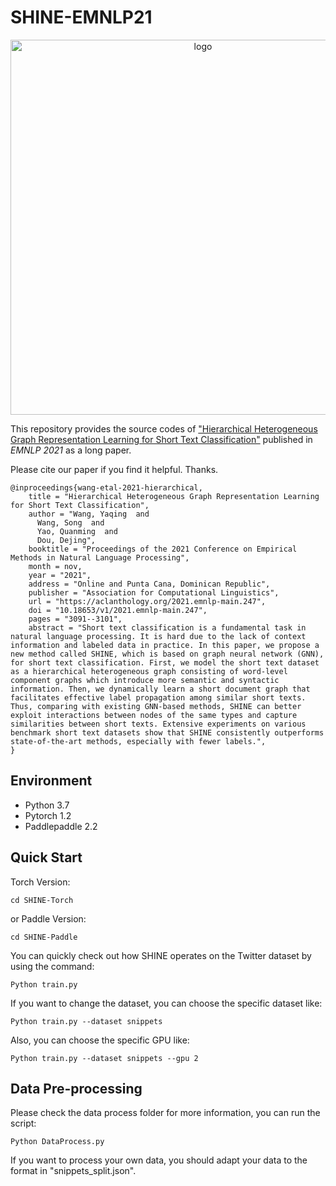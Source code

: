 # SHINE-EMNLP21

<p align="center"><img src="SHINE-thumbnail.png" alt="logo" width="600px" />


This repository provides the source codes of ["Hierarchical Heterogeneous Graph Representation Learning for Short Text Classification"](https://aclanthology.org/2021.emnlp-main.247/) published in *EMNLP 2021* as a long paper. 

Please cite our paper if you find it helpful. Thanks. 
```
@inproceedings{wang-etal-2021-hierarchical,
    title = "Hierarchical Heterogeneous Graph Representation Learning for Short Text Classification",
    author = "Wang, Yaqing  and
      Wang, Song  and
      Yao, Quanming  and
      Dou, Dejing",
    booktitle = "Proceedings of the 2021 Conference on Empirical Methods in Natural Language Processing",
    month = nov,
    year = "2021",
    address = "Online and Punta Cana, Dominican Republic",
    publisher = "Association for Computational Linguistics",
    url = "https://aclanthology.org/2021.emnlp-main.247",
    doi = "10.18653/v1/2021.emnlp-main.247",
    pages = "3091--3101",
    abstract = "Short text classification is a fundamental task in natural language processing. It is hard due to the lack of context information and labeled data in practice. In this paper, we propose a new method called SHINE, which is based on graph neural network (GNN), for short text classification. First, we model the short text dataset as a hierarchical heterogeneous graph consisting of word-level component graphs which introduce more semantic and syntactic information. Then, we dynamically learn a short document graph that facilitates effective label propagation among similar short texts. Thus, comparing with existing GNN-based methods, SHINE can better exploit interactions between nodes of the same types and capture similarities between short texts. Extensive experiments on various benchmark short text datasets show that SHINE consistently outperforms state-of-the-art methods, especially with fewer labels.",
}
```

## Environment  

- Python 3.7
- Pytorch 1.2
- Paddlepaddle 2.2


## Quick Start
Torch Version:
```
cd SHINE-Torch
```
or 
Paddle Version:
```
cd SHINE-Paddle
```
You can quickly check out how SHINE operates on the Twitter dataset by using the command:
```
Python train.py
```

If you want to change the dataset, you can choose the specific dataset like: 
```
Python train.py --dataset snippets
```
Also, you can choose the specific GPU like:
```
Python train.py --dataset snippets --gpu 2
```

## Data Pre-processing
    
Please check the data process folder for more information, you can run the script:
```
Python DataProcess.py
```
If you want to process your own data, you should adapt your data to the format in "snippets_split.json".


